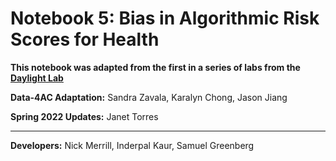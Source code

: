 # Notebook 5: Bias in Algorithmic Risk Scores for Health

**This notebook was adapted from the first in a series of labs from the [Daylight Lab](https://daylight.berkeley.edu/mlfailures/)**

**Data-4AC Adaptation:** Sandra Zavala, Karalyn Chong, Jason Jiang

**Spring 2022 Updates:** Janet Torres

----

**Developers:** Nick Merrill, Inderpal Kaur, Samuel Greenberg
